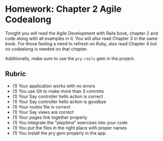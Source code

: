 # Homework: Chapter 2 Agile Codealong

Tonight you will read the Agile Development with Rails book, chapter 2 and code along with all examples in it. You will *also* read Chapter 3 in the same book. For those feeling a need to refresh on Ruby, also read Chapter 4 but no codealong is needed on that chapter.

Additionally, make sure to use the `pry-rails` gem in the project.

## Rubric

* (1) Your application works with no errors
* (1) You use Git to make more than 3 commits
* (1) Your Say controller hello action is correct
* (1) Your Say controller hello action is goodbye
* (1) Your routes file is correct
* (1) Your Say views are correct
* (1) Your pages link together properly
* (1) You integrate the "playtime" exercises into your code
* (1) You put the files in the right place with proper names
* (1) You install the pry gem properly in the app.
